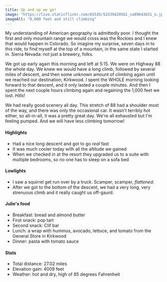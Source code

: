 ```yaml
---
title: Up and up we go!
image: "https://live.staticflickr.com/65535/52339420561_ca89643b51_o.jpg"
imageAlt: "8,000 feet and still climbing"
---
```


My understanding of American geography is admittedly poor. I thought the first and only mountain range we would cross was the Rockies and I knew that would happen in Colorado. So imagine my surprise, seven days in to this ride, to find myself at the top of a mountain, in the same state I started in. Sierra Nevada: not just a brewery, folks. 

We got up early again this morning and left at 5:15. We were on Highway 88 the whole day. We knew we would have a long climb, followed by several miles of descent, and then some unknown amount of climbing again until we reached our destination, Kirkwood. I spent the WHOLE morning looking forward to that descent, and it only lasted a couple minutes. And then I spent the next couple hours climbing again and regaining the 1,000 feet we lost. _Hills_!

We had really good scenery all day. This stretch of 88 had a shoulder most of the way, and there was only the occasional car. It wasn't terribly hot either, so all-in-all, it was a pretty great day. We're all exhausted but I'm feeling pumped. And we will have less climbing tomorrow!

#### Highlights
- Had a nice long descent and got to go _real_ fast
- It was much cooler today with all the altitude we gained
- When we checked in at the resort they upgraded us to a suite with multiple bedrooms, so no one has to sleep on a sofa bed

#### Lowlights
- I saw a squirrel get run over by a truck. Scamper, scamper, _flattened_.
- After we got to the bottom of the descent, we had a very long, very strenuous climb and it really caught us off-gaurd.

#### Julie's food
- Breakfast: bread and almond butter
- First snack: pop tart
- Second snack: Clif bar
- Lunch: a wrap with hummus, avocado, lettuce, and tomato from the General Store in Kirkwood
- Dinner: pasta with tomato sauce

#### Stats
- Total distance: 27.02 miles
- Elevation gain: 4009 feet
- Weather: hot and dry, high of 85 degrees Fahrenheit
